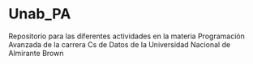 # Unab_PA
Repositorio para las diferentes actividades en la materia Programación Avanzada de la carrera Cs de Datos de la Universidad Nacional de Almirante Brown
